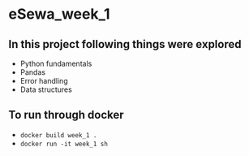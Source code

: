 # eSewa_week_1
## In this project following things were explored
 - Python fundamentals
 - Pandas
 - Error handling
 - Data structures

## To run through docker
 -  `docker build week_1 .`
 -  `docker run -it week_1 sh`
